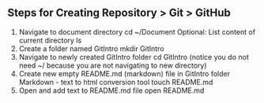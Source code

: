 ## Steps for Creating Repository > Git > GitHub
1. Navigate to document directory
    cd ~/Document
Optional: List content of current directory
    ls
2. Create a folder named GitIntro
    mkdir GitIntro
3. Navigate to newly created GitIntro folder
    cd GitIntro (notice you do not need ~/ because you are not navigating to new directory)
4. Create new empty README.md (markdown) file in GitIntro folder
    Markdown - text to html conversion tool
    touch README.md
5. Open and add text to README.md file
    open  README.md

